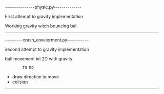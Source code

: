 

---------------physic.py--------------

First attempt to gravity implementation 

Working gravity witch bouncing ball 


----------------------------------------

---------crash_envaierment.py-----------

second attempt to gravity implementation

ball movement int 2D with gravity 


			TO DO

- draw direction to move
- colision
----------------------------------------